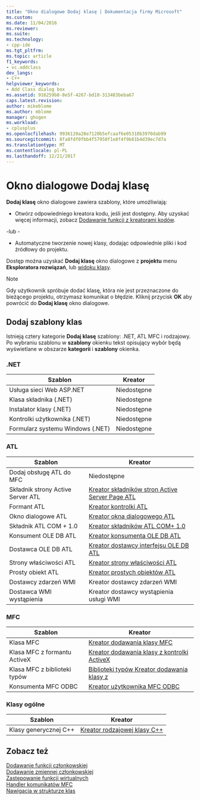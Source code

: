 ```yaml
---
title: "Okno dialogowe Dodaj klasę | Dokumentacja firmy Microsoft"
ms.custom: 
ms.date: 11/04/2016
ms.reviewer: 
ms.suite: 
ms.technology:
- cpp-ide
ms.tgt_pltfrm: 
ms.topic: article
f1_keywords:
- vc.addclass
dev_langs:
- C++
helpviewer_keywords:
- Add Class dialog box
ms.assetid: 916259b8-8e5f-4267-bd10-313483beba67
caps.latest.revision: 
author: mikeblome
ms.author: mblome
manager: ghogen
ms.workload:
- cplusplus
ms.openlocfilehash: 9936120a28e7120b5efcaaf6e05318b3970dab99
ms.sourcegitcommit: 8fa8fdf0fbb4f57950f1e8f4f9b81b4d39ec7d7a
ms.translationtype: MT
ms.contentlocale: pl-PL
ms.lasthandoff: 12/21/2017
---
```

# <a name="add-class-dialog-box"></a>Okno dialogowe Dodaj klasę
**Dodaj klasę** okno dialogowe zawiera szablony, które umożliwiają:  
  
-   Otwórz odpowiedniego kreatora kodu, jeśli jest dostępny. Aby uzyskać więcej informacji, zobacz [Dodawanie funkcji z kreatorami kodów](../ide/adding-functionality-with-code-wizards-cpp.md).  
  
 \-lub -  
  
-   Automatyczne tworzenie nowej klasy, dodając odpowiednie pliki i kod źródłowy do projektu.  
  
 Dostęp można uzyskać **Dodaj klasę** okno dialogowe z **projektu** menu **Eksploratora rozwiązań**, lub [widoku klasy](http://msdn.microsoft.com/en-us/8d7430a9-3e33-454c-a9e1-a85e3d2db925).  
  
> [!NOTE]
>  Gdy użytkownik spróbuje dodać klasę, która nie jest przeznaczone do bieżącego projektu, otrzymasz komunikat o błędzie. Kliknij przycisk **OK** aby powrócić do **Dodaj klasę** okno dialogowe.  
  
## <a name="add-class-templates"></a>Dodaj szablony klas  
 Istnieją cztery kategorie **Dodaj klasę** szablony: .NET, ATL MFC i rodzajowy. Po wybraniu szablonu w **szablony** okienku tekst opisujący wybór będą wyświetlane w obszarze **kategorii** i **szablony** okienka.  
  
### <a name="net"></a>.NET  
  
|Szablon|Kreator|  
|--------------|------------|  
|Usługa sieci Web ASP.NET|Niedostępne|  
|Klasa składnika (.NET)|Niedostępne|  
|Instalator klasy (.NET)|Niedostępne|  
|Kontrolki użytkownika (.NET)|Niedostępne|  
|Formularz systemu Windows (.NET)|Niedostępne|  
  
### <a name="atl"></a>ATL  
  
|Szablon|Kreator|  
|--------------|------------|  
|Dodaj obsługę ATL do MFC|Niedostępne|  
|Składnik strony Active Server ATL|[Kreator składników stron Active Server Page ATL](../atl/reference/atl-active-server-page-component-wizard.md)|  
|Formant ATL|[Kreator kontrolki ATL](../atl/reference/atl-control-wizard.md)|  
|Okno dialogowe ATL|[Kreator okna dialogowego ATL](../atl/reference/atl-dialog-wizard.md)|  
|Składnik ATL COM + 1.0|[Kreator składników ATL COM+ 1.0](../atl/reference/atl-com-plus-1-0-component-wizard.md)|  
|Konsument OLE DB ATL|[Kreator konsumenta OLE DB ATL](../atl/reference/atl-ole-db-consumer-wizard.md)|  
|Dostawca OLE DB ATL|[Kreator dostawcy interfejsu OLE DB ATL](../atl/reference/atl-ole-db-provider-wizard.md)|  
|Strony właściwości ATL|[Kreator strony właściwości ATL](../atl/reference/atl-property-page-wizard.md)|  
|Prosty obiekt ATL|[Kreator prostych obiektów ATL](../atl/reference/atl-simple-object-wizard.md)|  
|Dostawcy zdarzeń WMI|Kreator dostawcy zdarzeń WMI|  
|Dostawca WMI wystąpienia|Kreator dostawcy wystąpienia usługi WMI|  
  
### <a name="mfc"></a>MFC  
  
|Szablon|Kreator|  
|--------------|------------|  
|Klasa MFC|[Kreator dodawania klasy MFC](../mfc/reference/mfc-add-class-wizard.md)|  
|Klasa MFC z formantu ActiveX|[Kreator dodawania klasy z kontrolki ActiveX](../ide/add-class-from-activex-control-wizard.md)|  
|Klasa MFC z biblioteki typów|[Biblioteki typów Kreator dodawania klasy z](../mfc/reference/add-class-from-typelib-wizard.md)|  
|Konsumenta MFC ODBC|[Kreator użytkownika MFC ODBC](../mfc/reference/mfc-odbc-consumer-wizard.md)|  
  
### <a name="generic-classes"></a>Klasy ogólne  
  
|Szablon|Kreator|  
|--------------|------------|  
|Klasy generycznej C++|[Kreator rodzajowej klasy C++](../ide/generic-cpp-class-wizard.md)|  
  
## <a name="see-also"></a>Zobacz też  
 [Dodawanie funkcji członkowskiej](../ide/adding-a-member-function-visual-cpp.md)   
 [Dodawanie zmiennej członkowskiej](../ide/adding-a-member-variable-visual-cpp.md)   
 [Zastępowanie funkcji wirtualnych](../ide/overriding-a-virtual-function-visual-cpp.md)   
 [Handler komunikatów MFC](../mfc/reference/adding-an-mfc-message-handler.md)   
 [Nawigacja w strukturze klas](../ide/navigating-the-class-structure-visual-cpp.md)